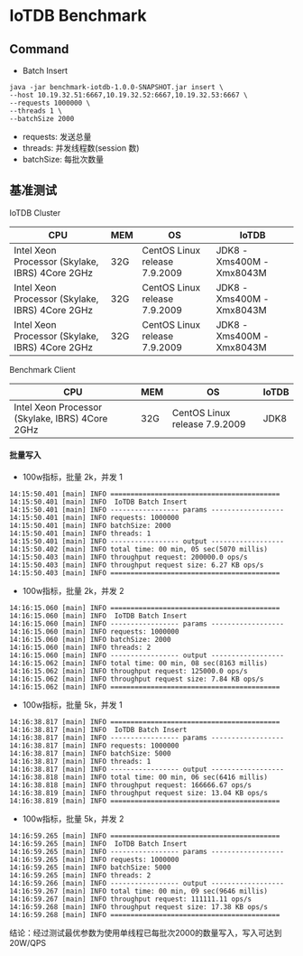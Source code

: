 # IoTDB Benchmark

## Command

* Batch Insert

```shell
java -jar benchmark-iotdb-1.0.0-SNAPSHOT.jar insert \
--host 10.19.32.51:6667,10.19.32.52:6667,10.19.32.53:6667 \
--requests 1000000 \
--threads 1 \
--batchSize 2000
```

* requests: 发送总量
* threads: 并发线程数(session 数)
* batchSize: 每批次数量

## 基准测试

IoTDB Cluster

| CPU | MEM | OS | IoTDB | 
| -- | ---- | ---- | ---- |
| Intel Xeon Processor (Skylake, IBRS) 4Core 2GHz | 32G | CentOS Linux release 7.9.2009 | JDK8 -Xms400M -Xmx8043M |
| Intel Xeon Processor (Skylake, IBRS) 4Core 2GHz | 32G | CentOS Linux release 7.9.2009 | JDK8 -Xms400M -Xmx8043M |
| Intel Xeon Processor (Skylake, IBRS) 4Core 2GHz | 32G | CentOS Linux release 7.9.2009 | JDK8 -Xms400M -Xmx8043M |

Benchmark Client

| CPU | MEM | OS | IoTDB |
| -- | ---- | ---- | ---- |
| Intel Xeon Processor (Skylake, IBRS) 4Core 2GHz | 32G | CentOS Linux release 7.9.2009 | JDK8 |

#### 批量写入

* 100w指标，批量 2k，并发 1

```shell
14:15:50.401 [main] INFO ==========================================
14:15:50.401 [main] INFO  IoTDB Batch Insert
14:15:50.401 [main] INFO ----------------- params ------------------
14:15:50.401 [main] INFO requests: 1000000
14:15:50.401 [main] INFO batchSize: 2000
14:15:50.401 [main] INFO threads: 1
14:15:50.401 [main] INFO ----------------- output ------------------
14:15:50.402 [main] INFO total time: 00 min, 05 sec(5070 millis)
14:15:50.403 [main] INFO throughput request: 200000.0 ops/s
14:15:50.403 [main] INFO throughput request size: 6.27 KB ops/s
14:15:50.403 [main] INFO ==========================================
```

* 100w指标，批量 2k，并发 2

```shell
14:16:15.060 [main] INFO ==========================================
14:16:15.060 [main] INFO  IoTDB Batch Insert
14:16:15.060 [main] INFO ----------------- params ------------------
14:16:15.060 [main] INFO requests: 1000000
14:16:15.060 [main] INFO batchSize: 2000
14:16:15.060 [main] INFO threads: 2
14:16:15.060 [main] INFO ----------------- output ------------------
14:16:15.062 [main] INFO total time: 00 min, 08 sec(8163 millis)
14:16:15.062 [main] INFO throughput request: 125000.0 ops/s
14:16:15.062 [main] INFO throughput request size: 7.84 KB ops/s
14:16:15.062 [main] INFO ==========================================
```

* 100w指标，批量 5k，并发 1

```shell
14:16:38.817 [main] INFO ==========================================
14:16:38.817 [main] INFO  IoTDB Batch Insert
14:16:38.817 [main] INFO ----------------- params ------------------
14:16:38.817 [main] INFO requests: 1000000
14:16:38.817 [main] INFO batchSize: 5000
14:16:38.817 [main] INFO threads: 1
14:16:38.817 [main] INFO ----------------- output ------------------
14:16:38.818 [main] INFO total time: 00 min, 06 sec(6416 millis)
14:16:38.818 [main] INFO throughput request: 166666.67 ops/s
14:16:38.819 [main] INFO throughput request size: 13.04 KB ops/s
14:16:38.819 [main] INFO ==========================================
```

* 100w指标，批量 5k，并发 2

```shell
14:16:59.265 [main] INFO ==========================================
14:16:59.265 [main] INFO  IoTDB Batch Insert
14:16:59.265 [main] INFO ----------------- params ------------------
14:16:59.265 [main] INFO requests: 1000000
14:16:59.265 [main] INFO batchSize: 5000
14:16:59.265 [main] INFO threads: 2
14:16:59.266 [main] INFO ----------------- output ------------------
14:16:59.267 [main] INFO total time: 00 min, 09 sec(9646 millis)
14:16:59.267 [main] INFO throughput request: 111111.11 ops/s
14:16:59.268 [main] INFO throughput request size: 17.38 KB ops/s
14:16:59.268 [main] INFO ==========================================
```

结论：经过测试最优参数为使用单线程已每批次2000的数量写入，写入可达到 20W/QPS